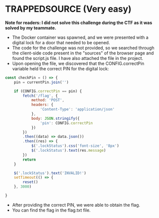 # TRAPPEDSOURCE (Very easy)

**Note for readers: I did not solve this challenge during the CTF as it was solved by my teammate.**

- The Docker container was spawned, and we were presented with a digital lock for a door that needed to be opened.
- The code for the challenge was not provided, so we searched through the client-side code present in the "sources" of the browser page and found the script.js file. I have also attached the file in the project. 
- Upon opening the file, we discovered that the CONFIG.correctPin variable held the correct PIN for the digital lock:

```js
const checkPin = () => {
	pin = currentPin.join('')

	if (CONFIG.correctPin == pin) {
		fetch('/flag', {
			method: 'POST',
			headers: {
				'Content-Type': 'application/json'
			},
			body: JSON.stringify({
				'pin': CONFIG.correctPin
			})
		})
		.then((data) => data.json())
		.then((res) => {
			$('.lockStatus').css('font-size', '8px')
			$('.lockStatus').text(res.message)
		})
		return
	}

	$('.lockStatus').text('INVALID!')
	setTimeout(() => {
		reset()
	}, 3000)

}
```

- After providing the correct PIN, we were able to obtain the flag.
- You can find the flag in the flag.txt file.